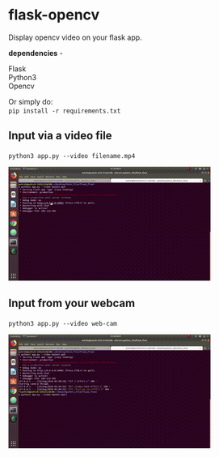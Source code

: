 # flask-opencv
Display opencv video on your flask app.

__dependencies__ -

Flask \
Python3 \
Opencv

Or simply do: \
`pip install -r requirements.txt`

## Input via a video file

`python3 app.py --video filename.mp4`

![from-video](https://github.com/ashish10alex/flask-opencv/blob/master/images/from_video.gif)

## Input from your webcam
`python3 app.py --video web-cam`

![from-video](https://github.com/ashish10alex/flask-opencv/blob/master/images/webcam.gif)

